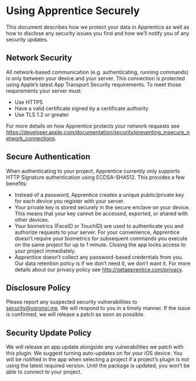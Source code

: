 # Using Apprentice Securely

This document describes how we protect your data in Apprentice as well as how to disclose any security issues you find and how we’ll notify you of any security updates.


## Network Security

All network-based communication (e.g. authenticating, running commands) is only between your device and your server. This connection is protected using Apple’s latest App Transport Security requirements. To meet those requirements your server must:

- Use HTTPS
- Have a valid certificate signed by a certificate authority
- Use TLS 1.2 or greater

For more details on how Apprentice protects your network requests see https://developer.apple.com/documentation/security/preventing_insecure_network_connections.


## Secure Authentication

When authenticating to your project, Apprentice currently only supports HTTP Signature authentication using ECDSA-SHA512. This provides a few benefits:

- Instead of a password, Apprentice creates a unique public/private key for each device you register with your server.
- Your private key is stored securely in the secure enclave on your device. This means that your key cannot be accessed, exported, or shared with other devices.
- Your biometrics (FaceID or TouchID) are used to authenticate you and authorize requests to your server. For your convenience, Apprentice doesn’t require your biometrics for subsequent commands you execute on the same project for up to 1 minute. Closing the app locks access to your project immediately.
- Apprentice doesn’t collect any password-based credentials from you. Our data retention policy is if we don’t need it, we don’t want it. For more details about our privacy policy see http://getapprentice.com/privacy.


## Disclosure Policy

Please report any suspected security vulnerabilities to security@voronoi.me. We will respond to you in a timely manner. If the issue is confirmed, we will release a patch as soon as possible.


## Security Update Policy

We will release an app update alongside any vulnerabilities we patch with this plugin. We suggest turning auto-updates on for your iOS device. You will be notified in the app when selecting a project if a project’s plugin is not using the latest required version. Until the package is updated, you won’t be able to connect to your project.

